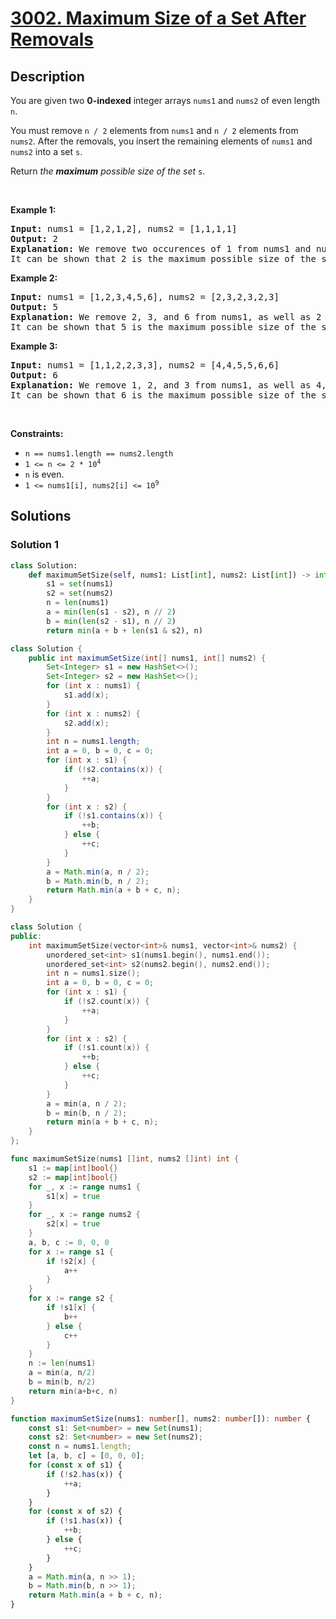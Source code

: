 # [3002. Maximum Size of a Set After Removals](https://leetcode.com/problems/maximum-size-of-a-set-after-removals)


## Description

<p>You are given two <strong>0-indexed</strong> integer arrays <code>nums1</code> and <code>nums2</code> of even length <code>n</code>.</p>

<p>You must remove <code>n / 2</code> elements from <code>nums1</code> and <code>n / 2</code> elements from <code>nums2</code>. After the removals, you insert the remaining elements of <code>nums1</code> and <code>nums2</code> into a set <code>s</code>.</p>

<p>Return <em>the <strong>maximum</strong> possible size of the set</em> <code>s</code>.</p>

<p>&nbsp;</p>
<p><strong class="example">Example 1:</strong></p>

<pre>
<strong>Input:</strong> nums1 = [1,2,1,2], nums2 = [1,1,1,1]
<strong>Output:</strong> 2
<strong>Explanation:</strong> We remove two occurences of 1 from nums1 and nums2. After the removals, the arrays become equal to nums1 = [2,2] and nums2 = [1,1]. Therefore, s = {1,2}.
It can be shown that 2 is the maximum possible size of the set s after the removals.
</pre>

<p><strong class="example">Example 2:</strong></p>

<pre>
<strong>Input:</strong> nums1 = [1,2,3,4,5,6], nums2 = [2,3,2,3,2,3]
<strong>Output:</strong> 5
<strong>Explanation:</strong> We remove 2, 3, and 6 from nums1, as well as 2 and two occurrences of 3 from nums2. After the removals, the arrays become equal to nums1 = [1,4,5] and nums2 = [2,3,2]. Therefore, s = {1,2,3,4,5}.
It can be shown that 5 is the maximum possible size of the set s after the removals.
</pre>

<p><strong class="example">Example 3:</strong></p>

<pre>
<strong>Input:</strong> nums1 = [1,1,2,2,3,3], nums2 = [4,4,5,5,6,6]
<strong>Output:</strong> 6
<strong>Explanation:</strong> We remove 1, 2, and 3 from nums1, as well as 4, 5, and 6 from nums2. After the removals, the arrays become equal to nums1 = [1,2,3] and nums2 = [4,5,6]. Therefore, s = {1,2,3,4,5,6}.
It can be shown that 6 is the maximum possible size of the set s after the removals.
</pre>

<p>&nbsp;</p>
<p><strong>Constraints:</strong></p>

<ul>
	<li><code>n == nums1.length == nums2.length</code></li>
	<li><code>1 &lt;= n &lt;= 2 * 10<sup>4</sup></code></li>
	<li><code>n</code> is even.</li>
	<li><code>1 &lt;= nums1[i], nums2[i] &lt;= 10<sup>9</sup></code></li>
</ul>

## Solutions

### Solution 1

<!-- tabs:start -->

```python
class Solution:
    def maximumSetSize(self, nums1: List[int], nums2: List[int]) -> int:
        s1 = set(nums1)
        s2 = set(nums2)
        n = len(nums1)
        a = min(len(s1 - s2), n // 2)
        b = min(len(s2 - s1), n // 2)
        return min(a + b + len(s1 & s2), n)
```

```java
class Solution {
    public int maximumSetSize(int[] nums1, int[] nums2) {
        Set<Integer> s1 = new HashSet<>();
        Set<Integer> s2 = new HashSet<>();
        for (int x : nums1) {
            s1.add(x);
        }
        for (int x : nums2) {
            s2.add(x);
        }
        int n = nums1.length;
        int a = 0, b = 0, c = 0;
        for (int x : s1) {
            if (!s2.contains(x)) {
                ++a;
            }
        }
        for (int x : s2) {
            if (!s1.contains(x)) {
                ++b;
            } else {
                ++c;
            }
        }
        a = Math.min(a, n / 2);
        b = Math.min(b, n / 2);
        return Math.min(a + b + c, n);
    }
}
```

```cpp
class Solution {
public:
    int maximumSetSize(vector<int>& nums1, vector<int>& nums2) {
        unordered_set<int> s1(nums1.begin(), nums1.end());
        unordered_set<int> s2(nums2.begin(), nums2.end());
        int n = nums1.size();
        int a = 0, b = 0, c = 0;
        for (int x : s1) {
            if (!s2.count(x)) {
                ++a;
            }
        }
        for (int x : s2) {
            if (!s1.count(x)) {
                ++b;
            } else {
                ++c;
            }
        }
        a = min(a, n / 2);
        b = min(b, n / 2);
        return min(a + b + c, n);
    }
};
```

```go
func maximumSetSize(nums1 []int, nums2 []int) int {
	s1 := map[int]bool{}
	s2 := map[int]bool{}
	for _, x := range nums1 {
		s1[x] = true
	}
	for _, x := range nums2 {
		s2[x] = true
	}
	a, b, c := 0, 0, 0
	for x := range s1 {
		if !s2[x] {
			a++
		}
	}
	for x := range s2 {
		if !s1[x] {
			b++
		} else {
			c++
		}
	}
	n := len(nums1)
	a = min(a, n/2)
	b = min(b, n/2)
	return min(a+b+c, n)
}
```

```ts
function maximumSetSize(nums1: number[], nums2: number[]): number {
    const s1: Set<number> = new Set(nums1);
    const s2: Set<number> = new Set(nums2);
    const n = nums1.length;
    let [a, b, c] = [0, 0, 0];
    for (const x of s1) {
        if (!s2.has(x)) {
            ++a;
        }
    }
    for (const x of s2) {
        if (!s1.has(x)) {
            ++b;
        } else {
            ++c;
        }
    }
    a = Math.min(a, n >> 1);
    b = Math.min(b, n >> 1);
    return Math.min(a + b + c, n);
}
```

<!-- tabs:end -->

<!-- end -->
